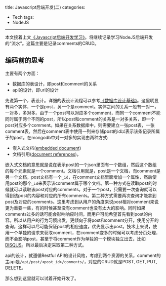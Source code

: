 title: Javascript后端开发(二)
categories:
- Tech
tags: 
- NodeJS
---

本文接着上文[《Javascript后端开发学习》](http://koly.me/2016/01/26/Javascript%E5%90%8E%E7%AB%AF%E5%BC%80%E5%8F%91%E5%AD%A6%E4%B9%A0/)。将继续记录学习NodeJS后端开发的“流水”。这篇主要是记录comments的CRUD。<!-- more -->
## 编码前的思考
主要有两个方面：
* 数据库的表设计，即post和comment的关系
* api的设计，即url的设计

先说第一个，表设计。详细的表设计流程可以参考[《数据库设计基础》](http://koly.me/2015/11/03/%E3%80%90%E8%AF%91%E3%80%91%E6%95%B0%E6%8D%AE%E5%BA%93%E8%AE%BE%E8%AE%A1%E5%9F%BA%E7%A1%80/)。这里明显有两个实体，一个是post，另一个是comment。实体之间的关系一般有一对一，一对多，多对多。由于一个post可以对应多个comment，而同一个comment不能同时属于两个不同的post，所以post和comment的关系是一对多关系，即一个post对应多个comment。如果在关系数据库中，则需要建立一张post表，一张comment表，然后在comment表中使用一列来存储post的id以表示该条记录所属于的post。在mongodb中对一对多的实现由两种方式:
* 嵌入式文档([embedded document](https://docs.mongodb.org/manual/tutorial/model-embedded-one-to-many-relationships-between-documents/))
* 文档引用([document references](https://docs.mongodb.org/manual/tutorial/model-referenced-one-to-many-relationships-between-documents/))。

嵌入式文档的意思就是说在表示post的一个json里面有一个数组，然后这个数组的每个元素就是一个comment。文档引用就是，post是一个文档，而comment是另一个文档，post文档有一个`_id`，在comment文档里面增加一个属性，然后使用post的那个`_id`来表示该comment属于哪个文档。第一种方式在读取post的时候就可以读取该post对应的comments，对于一个post，只需要一次查询就可以得到该post的内容和对应的所有comments。第二种方式需要两次查询才能拿到post及对应的comments。这里考虑到从用户的角度来说post相对comment来说更为重要一些，有的时候甚至没有comment也没有太大的影响。同时如果comments过多的话可能会影响响应时间，而用户可能希望首先看到post的内容。所以从用户的行为习惯出发，更倾向于将post和comment分开，使用分开的查询，这样可以尽可能保证post的相应速度，优先显示出post。技术上来说，使用一个单独的请求来获取comment，在comment变多的时候可以考虑分页处理，而不会影响post，甚至于将comment作为单独的一个模块独立出去，比如[DISQUS](https://disqus.com/home/explore/)。所以最后决定采取第二种方式。

api的设计，就遵循Restful API的设计风格，考虑到两个资源的关系，comment的主api是`/api/post/<post_id>/comments/`，对应的CRUD就是POST, GET, PUT, DELETE。

那么想到这里就可以试着开始开发了。
